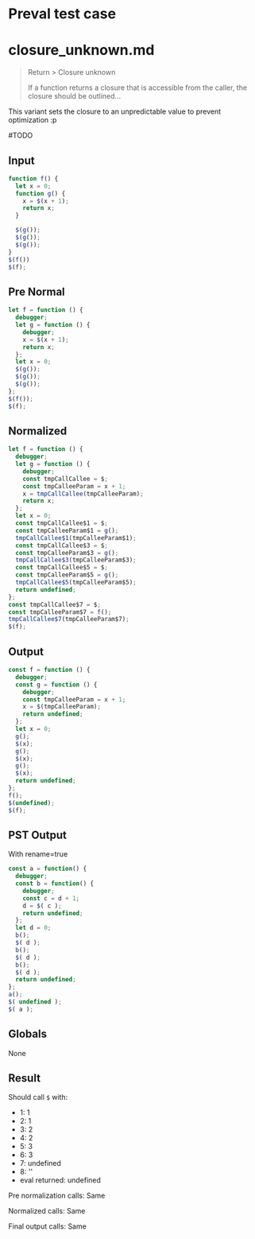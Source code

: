 # Preval test case

# closure_unknown.md

> Return > Closure unknown
>
> If a function returns a closure that is accessible from the caller, the closure should be outlined...

This variant sets the closure to an unpredictable value to prevent optimization :p

#TODO

## Input

`````js filename=intro
function f() {
  let x = 0;
  function g() {
    x = $(x + 1);
    return x;
  }

  $(g());
  $(g());
  $(g());
}
$(f())
$(f);
`````

## Pre Normal


`````js filename=intro
let f = function () {
  debugger;
  let g = function () {
    debugger;
    x = $(x + 1);
    return x;
  };
  let x = 0;
  $(g());
  $(g());
  $(g());
};
$(f());
$(f);
`````

## Normalized


`````js filename=intro
let f = function () {
  debugger;
  let g = function () {
    debugger;
    const tmpCallCallee = $;
    const tmpCalleeParam = x + 1;
    x = tmpCallCallee(tmpCalleeParam);
    return x;
  };
  let x = 0;
  const tmpCallCallee$1 = $;
  const tmpCalleeParam$1 = g();
  tmpCallCallee$1(tmpCalleeParam$1);
  const tmpCallCallee$3 = $;
  const tmpCalleeParam$3 = g();
  tmpCallCallee$3(tmpCalleeParam$3);
  const tmpCallCallee$5 = $;
  const tmpCalleeParam$5 = g();
  tmpCallCallee$5(tmpCalleeParam$5);
  return undefined;
};
const tmpCallCallee$7 = $;
const tmpCalleeParam$7 = f();
tmpCallCallee$7(tmpCalleeParam$7);
$(f);
`````

## Output


`````js filename=intro
const f = function () {
  debugger;
  const g = function () {
    debugger;
    const tmpCalleeParam = x + 1;
    x = $(tmpCalleeParam);
    return undefined;
  };
  let x = 0;
  g();
  $(x);
  g();
  $(x);
  g();
  $(x);
  return undefined;
};
f();
$(undefined);
$(f);
`````

## PST Output

With rename=true

`````js filename=intro
const a = function() {
  debugger;
  const b = function() {
    debugger;
    const c = d + 1;
    d = $( c );
    return undefined;
  };
  let d = 0;
  b();
  $( d );
  b();
  $( d );
  b();
  $( d );
  return undefined;
};
a();
$( undefined );
$( a );
`````

## Globals

None

## Result

Should call `$` with:
 - 1: 1
 - 2: 1
 - 3: 2
 - 4: 2
 - 5: 3
 - 6: 3
 - 7: undefined
 - 8: '<function>'
 - eval returned: undefined

Pre normalization calls: Same

Normalized calls: Same

Final output calls: Same

